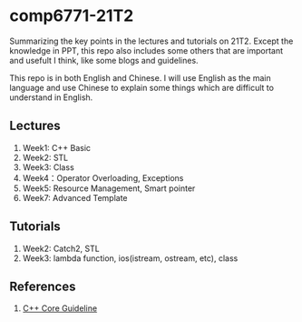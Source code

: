 # comp6771-21T2
Summarizing the key points in the lectures and tutorials on 21T2. Except the knowledge in PPT, this repo also includes some others that are important and usefult I think, like some blogs and guidelines.

This repo is in both English and Chinese. I will use English as the main language and use Chinese to explain some things which are difficult to understand in English.

## Lectures

1. Week1: C++ Basic
2. Week2: STL
3. Week3: Class
4. Week4：Operator Overloading, Exceptions
5. Week5: Resource Management, Smart pointer
6. Week7: Advanced Template

## Tutorials
1. Week2: Catch2, STL
2. Week3: lambda function, ios(istream, ostream, etc), class

## References
1. [C++ Core Guideline](https://isocpp.github.io/CppCoreGuidelines/CppCoreGuidelines#main)
